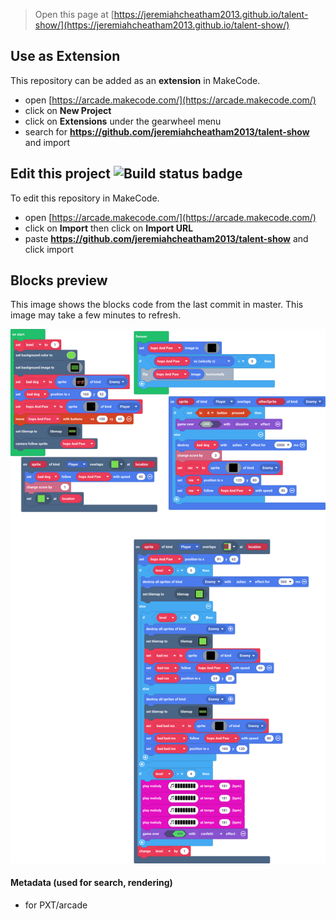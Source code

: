  


> Open this page at [https://jeremiahcheatham2013.github.io/talent-show/](https://jeremiahcheatham2013.github.io/talent-show/)

## Use as Extension

This repository can be added as an **extension** in MakeCode.

* open [https://arcade.makecode.com/](https://arcade.makecode.com/)
* click on **New Project**
* click on **Extensions** under the gearwheel menu
* search for **https://github.com/jeremiahcheatham2013/talent-show** and import

## Edit this project ![Build status badge](https://github.com/jeremiahcheatham2013/talent-show/workflows/MakeCode/badge.svg)

To edit this repository in MakeCode.

* open [https://arcade.makecode.com/](https://arcade.makecode.com/)
* click on **Import** then click on **Import URL**
* paste **https://github.com/jeremiahcheatham2013/talent-show** and click import

## Blocks preview

This image shows the blocks code from the last commit in master.
This image may take a few minutes to refresh.

![A rendered view of the blocks](https://github.com/jeremiahcheatham2013/talent-show/raw/master/.github/makecode/blocks.png)

#### Metadata (used for search, rendering)

* for PXT/arcade
<script src="https://makecode.com/gh-pages-embed.js"></script><script>makeCodeRender("{{ site.makecode.home_url }}", "{{ site.github.owner_name }}/{{ site.github.repository_name }}");</script>
